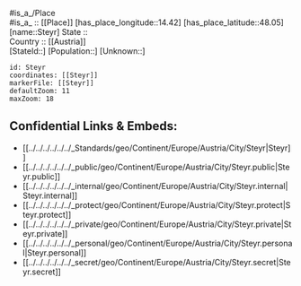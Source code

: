 ﻿---
location: [48.05,14.42] 
mapzoom: [7,12] 
mapmarker: city 
type: City
tags:
- geo/City


SpocWebEntityId: 34569
isDeleted: false
confidential: public

---
#is_a_/Place  
#is_a_ :: [[Place]] 
[has_place_longitude::14.42] 
[has_place_latitude::48.05] 
[name::Steyr] 
State ::  
Country :: [[Austria]]  
[StateId::] 
[Population::] 
[Unknown::] 


```leaflet
id: Steyr
coordinates: [[Steyr]] 
markerFile: [[Steyr]] 
defaultZoom: 11 
maxZoom: 18
```


## Confidential Links & Embeds: 
- [[../../../../../../_Standards/geo/Continent/Europe/Austria/City/Steyr|Steyr]] 
- [[../../../../../../_public/geo/Continent/Europe/Austria/City/Steyr.public|Steyr.public]] 
- [[../../../../../../_internal/geo/Continent/Europe/Austria/City/Steyr.internal|Steyr.internal]] 
- [[../../../../../../_protect/geo/Continent/Europe/Austria/City/Steyr.protect|Steyr.protect]] 
- [[../../../../../../_private/geo/Continent/Europe/Austria/City/Steyr.private|Steyr.private]] 
- [[../../../../../../_personal/geo/Continent/Europe/Austria/City/Steyr.personal|Steyr.personal]] 
- [[../../../../../../_secret/geo/Continent/Europe/Austria/City/Steyr.secret|Steyr.secret]] 
